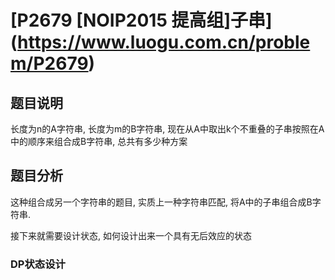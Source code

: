 # [P2679 \[NOIP2015 提高组]子串](https://www.luogu.com.cn/problem/P2679)

## 题目说明

长度为n的A字符串, 长度为m的B字符串, 现在从A中取出k个不重叠的子串按照在A中的顺序来组合成B字符串, 总共有多少种方案

## 题目分析

这种组合成另一个字符串的题目, 实质上一种字符串匹配, 将A中的子串组合成B字符串. 

接下来就需要设计状态, 如何设计出来一个具有无后效应的状态

### DP状态设计

